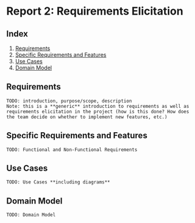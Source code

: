 # Report 2: Requirements Elicitation

## Index
1. [Requirements](#requirements)
2. [Specific Requirements and Features](#specific-requirements)
3. [Use Cases](#use-cases)
4. [Domain Model](#domain-model)

## Requirements <a name="requirements"></a>
	TODO: introduction, purpose/scope, description
	Note: this is a **generic** introduction to requirements as well as requirements elicitation in the project (how is this done? How does the team decide on whether to implement new features, etc.)
## Specific Requirements and Features<a name="specific-requirements"></a>
	TODO: Functional and Non-Functional Requirements
## Use Cases<a name="use-cases"></a>
	TODO: Use Cases **including diagrams**
## Domain Model<a name="domain-model"></a>
	TODO: Domain Model
